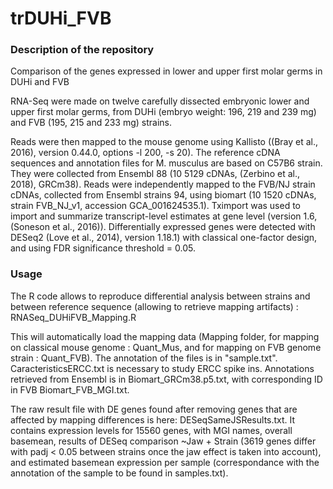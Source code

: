 # trDUHi_FVB


### Description of the repository


Comparison of the genes expressed in lower and upper first molar germs in DUHi and FVB 

RNA-Seq were made on twelve carefully dissected embryonic lower and upper first molar germs, from DUHi (embryo weight: 196, 219 and 239 mg) and FVB (195, 215 and 233 mg) strains. 

Reads were then mapped to the mouse genome using Kallisto ((Bray et al., 2016), version 0.44.0, options -l 200, -s 20). The reference cDNA sequences and annotation files for M. musculus are based on C57B6 strain. They were collected from Ensembl 88 (10 5129 cDNAs, (Zerbino et al., 2018), GRCm38). Reads were independently mapped to the FVB/NJ strain cDNAs, collected from Ensembl strains 94, using biomart (10 1520 cDNAs, strain FVB_NJ_v1, accession GCA_001624535.1). Tximport was used to import and summarize transcript-level estimates at gene level (version 1.6, (Soneson et al., 2016)). Differentially expressed genes were detected with DESeq2 (Love et al., 2014), version 1.18.1) with classical one-factor design, and using FDR significance threshold = 0.05. 

### Usage 

The R code allows to reproduce differential analysis between strains and between reference sequence (allowing to retrieve mapping artifacts) : RNASeq_DUHiFVB_Mapping.R  

This will automatically load the mapping data (Mapping folder, for mapping on classical mouse genome : Quant_Mus, and for mapping on FVB genome strain : Quant_FVB).  The annotation of the files is in "sample.txt". CaracteristicsERCC.txt is necessary to  study ERCC spike ins. Annotations retrieved from Ensembl is in Biomart_GRCm38.p5.txt, with corresponding ID in FVB Biomart_FVB_MGI.txt.

The raw result file with DE genes found after removing genes that are affected by mapping differences is here: 	DESeqSameJSResults.txt. It contains expression levels for 15560 genes, with MGI names, overall basemean, results of DESeq comparison ~Jaw + Strain (3619 genes differ with padj < 0.05 between strains once the jaw effect is taken into account), and estimated basemean expression per sample (correspondance with the annotation of the sample to be found in samples.txt).
